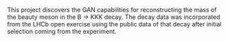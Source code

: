 This project discovers the GAN capabilities for reconstructing the mass of the beauty meson in the B -> KKK decay. The decay data was incorporated from the LHCb open exercise using the public data of that decay after initial selection coming from the experiment.
